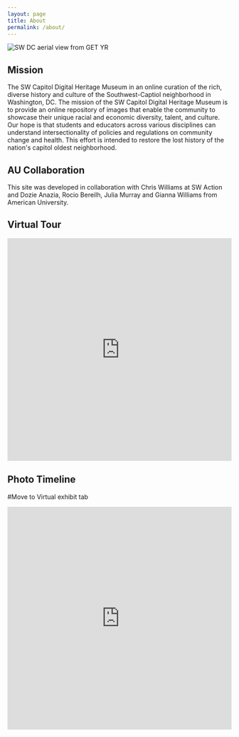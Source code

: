 ```yaml
---
layout: page
title: About
permalink: /about/
--- 
```


![SW DC aerial view from GET YR](/img/Landing_1.jpg)

## Mission
The SW Capitol Digital Heritage Museum in an online curation of the rich, diverse history and culture of the Southwest-Captiol neighborhood in Washington, DC.
The mission of the SW Capitol Digital Heritage Museum is to provide an online repository of images that enable the community to showcase their unique racial and economic diversity, talent, and culture. Our hope is that students and educators across various disciplines can understand intersectionality of policies and regulations on community change and health. This effort is intended to restore the lost history of the nation's capitol oldest neighborhood.

## AU Collaboration
This site was developed in collaboration with Chris Williams at SW Action and Dozie Anazia, Rocio Bereilh, Julia Murray and Gianna Williams from American University.
 
## Virtual Tour

<style>
.responsive-wrap iframe{ max-width: 100%;}
</style>

<div class="responsive-wrap">
<iframe src="https://storymaps.arcgis.com/stories/4abf393a28054d7d8647cfac7ecb0a10" width="100%" height="500px" frameborder="0" allowfullscreen allow="geolocation"></iframe>
</div>

## Photo Timeline
#Move to Virtual exhibit tab


<style> 
.responsive-wrap iframe{ max-width: 100%;}
</style>


<div class="responsive-wrap">
<iframe src="https://storymaps.arcgis.com/stories/1bfd7f1466184bb09f699f586c1d97ae" width="100%" height="500px" frameborder="0" allowfullscreen allow="geolocation"></iframe>
</div>

